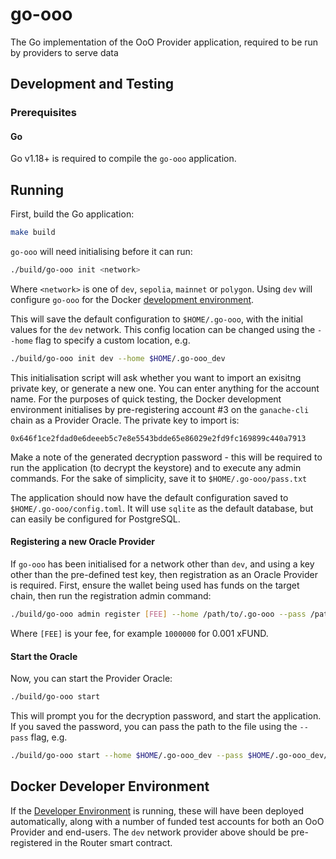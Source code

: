 # go-ooo

The Go implementation of the OoO Provider application, required to be run by providers to serve data

## Development and Testing

### Prerequisites

#### Go

Go v1.18+ is required to compile the `go-ooo` application.

## Running

First, build the Go application:

```bash
make build
```

`go-ooo` will need initialising before it can run:

```bash
./build/go-ooo init <network>
```

Where `<network>` is one of `dev`, `sepolia`, `mainnet` or `polygon`. Using `dev` will configure `go-ooo` for the Docker
[development environment](../docker/README.md).

This will save the default configuration to `$HOME/.go-ooo`, with the initial values for the `dev` network.
This config location can be changed using the `--home` flag to specify a custom location, e.g.

```bash
./build/go-ooo init dev --home $HOME/.go-ooo_dev
```

This initialisation script will ask whether you want to import an exisitng private key, or generate a new one.
You can enter anything for the account name. For the purposes of quick testing, the Docker development environment
initialises by pre-registering account #3 on the `ganache-cli` chain as a Provider Oracle. The private key to import is:

`0x646f1ce2fdad0e6deeeb5c7e8e5543bdde65e86029e2fd9fc169899c440a7913`

Make a note of the generated decryption password - this will be required to run the application (to decrypt the keystore)
and to execute any admin commands. For the sake of simplicity, save it to `$HOME/.go-ooo/pass.txt`

The application should now have the default configuration saved to `$HOME/.go-ooo/config.toml`. It will use `sqlite` as
the default database, but can easily be configured for PostgreSQL.

#### Registering a new Oracle Provider

If `go-ooo` has been initialised for a network other than `dev`, and using a key other than the pre-defined test key,
then registration as an Oracle Provider is required. First, ensure the wallet being used has funds on the target
chain, then run the registration admin command:

```bash
./build/go-ooo admin register [FEE] --home /path/to/.go-ooo --pass /path/to/pass.txt
```

Where `[FEE]` is your fee, for example `1000000` for 0.001 xFUND.

#### Start the Oracle

Now, you can start the Provider Oracle:

```bash
./build/go-ooo start
```

This will prompt you for the decryption password, and start the application. If you saved the password, you can pass the
path to the file using the `--pass` flag, e.g.

```bash
./build/go-ooo start --home $HOME/.go-ooo_dev --pass $HOME/.go-ooo_dev/pass.txt
```

## Docker Developer Environment

If the [Developer Environment](../docker/README.md) is running, these will have been deployed automatically, along with
a number of funded test accounts for both an OoO Provider and end-users. The `dev` network provider above should be 
pre-registered in the Router smart contract.
